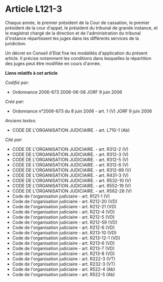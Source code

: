 # Article L121-3

Chaque année, le premier président de la Cour de cassation, le premier président de la cour d'appel, le président du tribunal
de grande instance, et le magistrat chargé de la direction et de l'administration du tribunal d'instance répartissent les
juges dans les différents services de la juridiction.

Un décret en Conseil d'Etat fixe les modalités d'application du présent article. Il précise notamment les conditions dans
lesquelles la répartition des juges peut être modifiée en cours d'année.

**Liens relatifs à cet article**

_Codifié par_:

  - Ordonnance 2006-673 2006-06-08 JORF 9 juin 2006

_Créé par_:

  - Ordonnance n°2006-673 du 8 juin 2006 - art. 1 (V) JORF 9 juin 2006

_Anciens textes_:

  - CODE DE L'ORGANISATION JUDICIAIRE. - art. L710-1 (Ab)

_Cité par_:

  - CODE DE L'ORGANISATION JUDICIAIRE. - art. R312-2 (V)
  - CODE DE L'ORGANISATION JUDICIAIRE. - art. R312-3 (V)
  - CODE DE L'ORGANISATION JUDICIAIRE. - art. R312-5 (V)
  - CODE DE L'ORGANISATION JUDICIAIRE. - art. R312-6 (V)
  - CODE DE L'ORGANISATION JUDICIAIRE. - art. R312-69 (V)
  - CODE DE L'ORGANISATION JUDICIAIRE. - art. R431-3 (V)
  - CODE DE L'ORGANISATION JUDICIAIRE. - art. R532-10 (V)
  - CODE DE L'ORGANISATION JUDICIAIRE. - art. R552-19 (V)
  - CODE DE L'ORGANISATION JUDICIAIRE. - art. R562-28 (V)
  - Code de l'organisation judiciaire - art. R121-1 (V)
  - Code de l'organisation judiciaire - art. R212-20 (VD)
  - Code de l'organisation judiciaire - art. R212-21 (VD)
  - Code de l'organisation judiciaire - art. R212-4 (VD)
  - Code de l'organisation judiciaire - art. R212-5 (VD)
  - Code de l'organisation judiciaire - art. R212-59 (VD)
  - Code de l'organisation judiciaire - art. R212-6 (VD)
  - Code de l'organisation judiciaire - art. R213-10 (VD)
  - Code de l'organisation judiciaire - art. R213-12-1 (VD)
  - Code de l'organisation judiciaire - art. R213-6 (VD)
  - Code de l'organisation judiciaire - art. R213-7 (VD)
  - Code de l'organisation judiciaire - art. R213-8 (VD)
  - Code de l'organisation judiciaire - art. R222-3 (VT)
  - Code de l'organisation judiciaire - art. R232-3 (VT)
  - Code de l'organisation judiciaire - art. R522-4 (Ab)
  - Code de l'organisation judiciaire - art. R522-5 (Ab)
